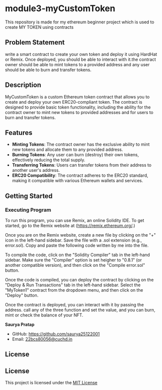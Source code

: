 # module3-myCustomToken
This repository is made for my ethereum beginner project which is used to create MY TOKEN using contracts

## Problem Statement
write a smart contract to create your own token and deploy it using HardHat or Remix. Once deployed, you should be able to interact with it.the contract owner should be able to mint tokens to a provided address and any user should be able to burn and transfer tokens.

## Description
MyCustomToken is a custom Ethereum token contract that allows you to create and deploy your own ERC20-compliant token. The contract is designed to provide basic token functionality, including the ability for the contract owner to mint new tokens to provided addresses and for users to burn and transfer tokens.

## Features

- **Minting Tokens**: The contract owner has the exclusive ability to mint new tokens and allocate them to any provided address.
- **Burning Tokens**: Any user can burn (destroy) their own tokens, effectively reducing the total supply.
- **Transferring Tokens**: Users can transfer tokens from their address to another user's address.
- **ERC20 Compatibility**: The contract adheres to the ERC20 standard, making it compatible with various Ethereum wallets and services.


## Getting Started

### Executing Program

To run this program, you can use Remix, an online Solidity IDE. To get started, go to the Remix website at (https://remix.ethereum.org/.)

Once you are on the Remix website, create a new file by clicking on the "+" icon in the left-hand sidebar. Save the file with a .sol extension (e.g., error.sol). Copy and paste the following code written by me into the file.

To compile the code, click on the "Solidity Compiler" tab in the left-hand sidebar. Make sure the "Compiler" option is set heigher to "0.8.1" (or another compatible version), and then click on the "Compile error.sol" button.

Once the code is compiled, you can deploy the contract by clicking on the "Deploy & Run Transactions" tab in the left-hand sidebar. Select the "MyToken1" contract from the dropdown menu, and then click on the "Deploy" button.

Once the contract is deployed, you can interact with it by passing the address. call any of the three function and set the value, and you can burn, mint or check the balance of your NFT.

**Saurya Pratap**

- GitHub:  https://github.com/saurya25122001
- Email: 22bcs80056@cuchd.in

## License
## License
This project is licensed under the [MIT License](https://github.com/saurya25122001/module3-myCustomToken/blob/4a838f8bda7dca1ff02d304e0b273bf313ab27be/LICENSE)

